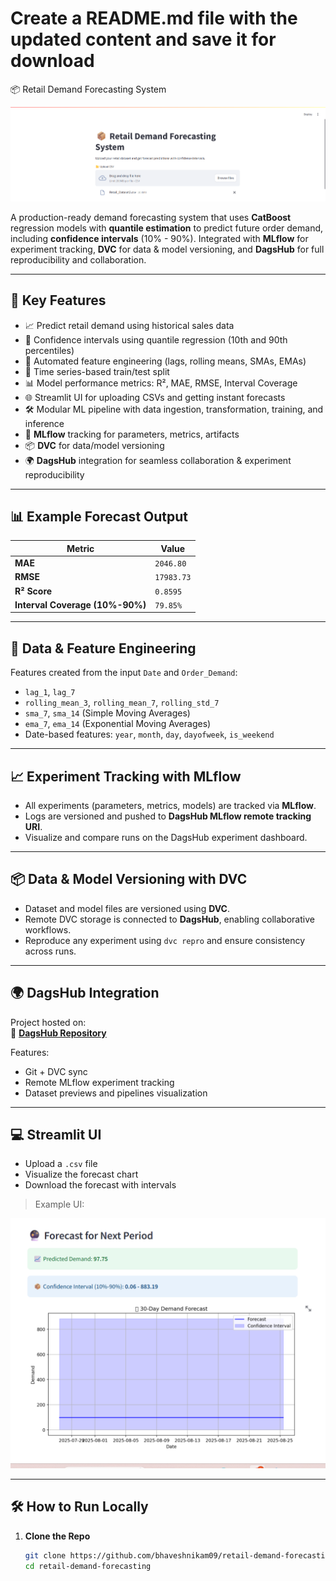 # Create a README.md file with the updated content and save it for download
📦 Retail Demand Forecasting System

![Retail Forecasting Dashboard](image-1.png)

A production-ready demand forecasting system that uses **CatBoost** regression models with **quantile estimation** to predict future order demand, including **confidence intervals** (10% - 90%). Integrated with **MLflow** for experiment tracking, **DVC** for data & model versioning, and **DagsHub** for full reproducibility and collaboration.

---

## 🚀 Key Features

- 📈 Predict retail demand using historical sales data
- 🎯 Confidence intervals using quantile regression (10th and 90th percentiles)
- 🧠 Automated feature engineering (lags, rolling means, SMAs, EMAs)
- 🧪 Time series-based train/test split
- 📊 Model performance metrics: R², MAE, RMSE, Interval Coverage
- 🌐 Streamlit UI for uploading CSVs and getting instant forecasts
- 🛠 Modular ML pipeline with data ingestion, transformation, training, and inference
- 🔁 **MLflow** tracking for parameters, metrics, artifacts
- 📦 **DVC** for data/model versioning
- 🌍 **DagsHub** integration for seamless collaboration & experiment reproducibility

---

## 📊 Example Forecast Output

| Metric | Value |
|--------|--------|
| **MAE** | `2046.80` |
| **RMSE** | `17983.73` |
| **R² Score** | `0.8595` |
| **Interval Coverage (10%-90%)** | `79.85%` |

---

## 🧪 Data & Feature Engineering

Features created from the input `Date` and `Order_Demand`:

- `lag_1`, `lag_7`
- `rolling_mean_3`, `rolling_mean_7`, `rolling_std_7`
- `sma_7`, `sma_14` (Simple Moving Averages)
- `ema_7`, `ema_14` (Exponential Moving Averages)
- Date-based features: `year`, `month`, `day`, `dayofweek`, `is_weekend`

---

## 📈 Experiment Tracking with MLflow

- All experiments (parameters, metrics, models) are tracked via **MLflow**.
- Logs are versioned and pushed to **DagsHub MLflow remote tracking URI**.
- Visualize and compare runs on the DagsHub experiment dashboard.

---

## 📦 Data & Model Versioning with DVC

- Dataset and model files are versioned using **DVC**.
- Remote DVC storage is connected to **DagsHub**, enabling collaborative workflows.
- Reproduce any experiment using `dvc repro` and ensure consistency across runs.

---

## 🌍 DagsHub Integration

Project hosted on:  
🔗 [**DagsHub Repository**](https://dagshub.com/bhaveshnikam09/retail-demand-forecasting)

Features:
- Git + DVC sync
- Remote MLflow experiment tracking
- Dataset previews and pipelines visualization

---

## 💻 Streamlit UI

- Upload a `.csv` file
- Visualize the forecast chart
- Download the forecast with intervals

> Example UI:

![UI Screenshot](image.png)

---

## 🛠 How to Run Locally

1. **Clone the Repo**
   ```bash
   git clone https://github.com/bhaveshnikam09/retail-demand-forecasting.git
   cd retail-demand-forecasting
